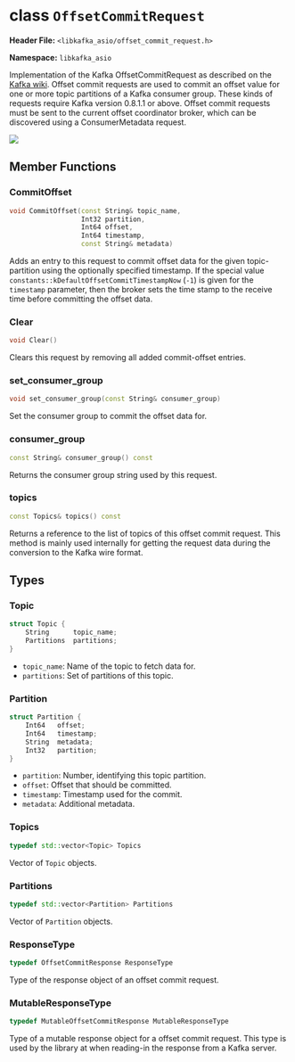 
# class `OffsetCommitRequest`

**Header File:** `<libkafka_asio/offset_commit_request.h>`

**Namespace:** `libkafka_asio`

Implementation of the Kafka OffsetCommitRequest as described on the
[Kafka wiki](https://cwiki.apache.org/confluence/display/KAFKA/A+Guide+To+The+Kafka+Protocol#AGuideToTheKafkaProtocol-OffsetCommitRequest).
Offset commit requests are used to commit an offset value for one or more topic
partitions of a Kafka consumer group. These kinds of requests require Kafka
version 0.8.1.1 or above. Offset commit requests must be sent to the current
offset coordinator broker, which can be discovered using a ConsumerMetadata
request.

<img src="http://yuml.me/diagram/nofunky;scale:80/class/
[OffsetCommitRequest]++-*[OffsetCommitRequest::Topic],
[OffsetCommitRequest::Topic]++-*[OffsetCommitRequest::Partition]"
/>

## Member Functions

### CommitOffset

```cpp
void CommitOffset(const String& topic_name,
                  Int32 partition,
                  Int64 offset,
                  Int64 timestamp,
                  const String& metadata)
```

Adds an entry to this request to commit offset data for the given
topic-partition using the optionally specified timestamp.
If the special value `constants::kDefaultOffsetCommitTimestampNow` (`-1`) is
given for the `timestamp` parameter, then the broker sets the time stamp to
the receive time before committing the offset data.

### Clear

```cpp
void Clear()
```

Clears this request by removing all added commit-offset entries.

### set_consumer_group

```cpp
void set_consumer_group(const String& consumer_group)
```

Set the consumer group to commit the offset data for.

### consumer_group

```cpp
const String& consumer_group() const
```

Returns the consumer group string used by this request.

### topics

```cpp
const Topics& topics() const
```

Returns a reference to the list of topics of this offset commit request. This
method is mainly used internally for getting the request data during the
conversion to the Kafka wire format.

## Types

### Topic

```cpp
struct Topic {
    String      topic_name;
    Partitions  partitions;
}
```

* `topic_name`:
   Name of the topic to fetch data for.
* `partitions`:
   Set of partitions of this topic.

### Partition

```cpp
struct Partition {
    Int64   offset;
    Int64   timestamp;
    String  metadata;
    Int32   partition;
}
```

* `partition`:
   Number, identifying this topic partition.
* `offset`:
   Offset that should be committed.
* `timestamp`:
   Timestamp used for the commit.
* `metadata`:
   Additional metadata.

### Topics

```cpp
typedef std::vector<Topic> Topics
```

Vector of `Topic` objects.

### Partitions

```cpp
typedef std::vector<Partition> Partitions
```

Vector of `Partition` objects.

### ResponseType

```cpp
typedef OffsetCommitResponse ResponseType
```

Type of the response object of an offset commit request.

### MutableResponseType

```cpp
typedef MutableOffsetCommitResponse MutableResponseType
```

Type of a mutable response object for a offset commit request. This type is used
by the library at when reading-in the response from a Kafka server.
